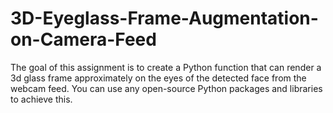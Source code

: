 # 3D-Eyeglass-Frame-Augmentation-on-Camera-Feed
The goal of this assignment is to create a Python function that can render a 3d glass frame approximately on the eyes of the detected face from the webcam feed. You can use any open-source Python packages and libraries to achieve this.
